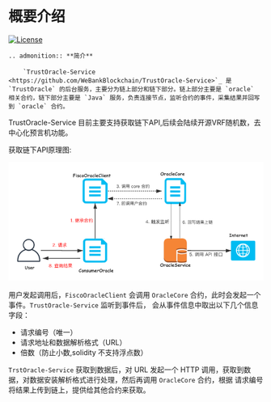 # 概要介绍

[![License](https://img.shields.io/badge/license-Apache%202-4EB1BA.svg)](https://www.apache.org/licenses/LICENSE-2.0.html)    


```eval_rst
.. admonition:: **简介**

    `TrustOracle-Service <https://github.com/WeBankBlockchain/TrustOracle-Service>`_ 是 `TrustOracle` 的后台服务，主要分为链上部分和链下部分。链上部分主要是 `oracle` 相关合约，链下部分主要是 `Java` 服务，负责连接节点，监听合约的事件，采集结果并回写到 `oracle` 合约。

```

TrustOracle-Service 目前主要支持获取链下API,后续会陆续开源VRF随机数，去中心化预言机功能。

获取链下API原理图:
     
![api](../../images/oracle-yhb.png)   

  用户发起调用后，`FiscoOracleClient` 会调用 `OracleCore` 合约，此时会发起一个事件。`TrustOracle-Service` 监听到事件后， 会从事件信息中取出以下几个信息字段：  
  
   - 请求编号（唯一）
   - 请求地址和数据解析格式（URL）
   - 倍数（防止小数,solidity 不支持浮点数）
     
  `TrstOracle-Service` 获取到数据后，对 URL 发起一个 HTTP 调用，获取到数据，对数据安装解析格式进行处理，然后再调用 `OracleCore` 合约，根据 请求编号将结果上传到链上，提供给其他合约来获取。  

        

